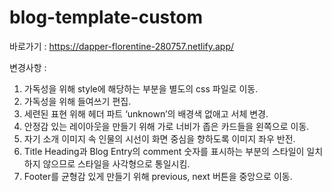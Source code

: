 # blog-template-custom
바로가기 : https://dapper-florentine-280757.netlify.app/

변경사항 : 
  1.	가독성을 위해 style에 해당하는 부분을 별도의 css 파일로 이동.
  2.	가독성을 위해 들여쓰기 편집.
  3.	세련된 표현 위해 헤더 파트 ‘unknown’의 배경색 없애고 서체 변경.
  4.	안정감 있는 레이아웃을 만들기 위해 가로 너비가 좁은 카드들을 왼쪽으로 이동.
  5.	자기 소개 이미지 속 인물의 시선이 화면 중심을 향하도록 이미지 좌우 반전.
  6.	Title Heading과 Blog Entry의 comment 숫자를 표시하는 부분의 스타일이 일치하지 않으므로 스타일을 사각형으로 통일시킴.
  7.	Footer를 균형감 있게 만들기 위해 previous, next 버튼을 중앙으로 이동.
